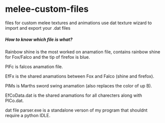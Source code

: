 # melee-custom-files
files for custom melee textures and animations
use dat texture wizard to import and export your .dat files

##### How to know which file is what? #####
Rainbow shine is the most worked on anamation file, contains rainbow shine for Fox/Falco and the tip of firefox is blue.

PlFc is falcos anamation file.

EfFx is the shared anamations between Fox and Falco (shine and firefox).

PlMs is Marths sword swing anamation (also replaces the color of up B).

EfCoData.dat is the shared anamations for all charecters along with PlCo.dat.

dat file parser.exe is a standalone verson of my program that shouldnt require a python IDLE.
